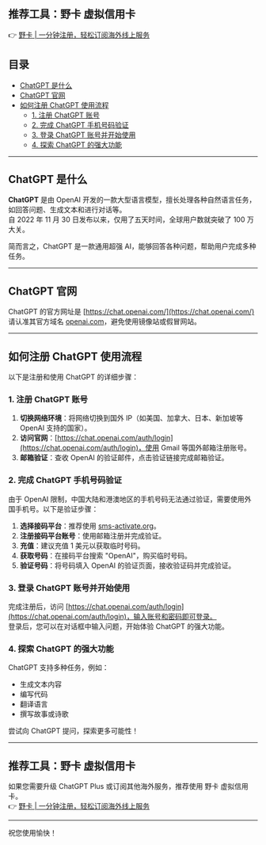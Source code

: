 ## 推荐工具：野卡 虚拟信用卡
👉 [野卡 | 一分钟注册，轻松订阅海外线上服务](https://bit.ly/bewildcard)

## 目录
- [ChatGPT 是什么](#chatgpt-是什么)
- [ChatGPT 官网](#chatgpt-官网)
- [如何注册 ChatGPT 使用流程](#如何注册-chatgpt-使用流程)
  - [1. 注册 ChatGPT 账号](#1-注册-chatgpt-账号)
  - [2. 完成 ChatGPT 手机号码验证](#2-完成-chatgpt-手机号码验证)
  - [3. 登录 ChatGPT 账号并开始使用](#3-登录-chatgpt-账号并开始使用)
  - [4. 探索 ChatGPT 的强大功能](#4-探索-chatgpt-的强大功能)

---

## ChatGPT 是什么

**ChatGPT** 是由 OpenAI 开发的一款大型语言模型，擅长处理各种自然语言任务，如回答问题、生成文本和进行对话等。  
自 2022 年 11 月 30 日发布以来，仅用了五天时间，全球用户数就突破了 100 万大关。

简而言之，ChatGPT 是一款通用超强 AI，能够回答各种问题，帮助用户完成多种任务。

---

## ChatGPT 官网

ChatGPT 的官方网址是 [https://chat.openai.com/](https://chat.openai.com/)  
请认准其官方域名 [openai.com](https://openai.com/)，避免使用镜像站或假冒网站。

---

## 如何注册 ChatGPT 使用流程

以下是注册和使用 ChatGPT 的详细步骤：

### 1. 注册 ChatGPT 账号

1. **切换网络环境**：将网络切换到国外 IP（如美国、加拿大、日本、新加坡等 OpenAI 支持的国家）。
2. **访问官网**：[https://chat.openai.com/auth/login](https://chat.openai.com/auth/login)，使用 Gmail 等国外邮箱注册账号。
3. **邮箱验证**：查收 OpenAI 的验证邮件，点击验证链接完成邮箱验证。

### 2. 完成 ChatGPT 手机号码验证

由于 OpenAI 限制，中国大陆和港澳地区的手机号码无法通过验证，需要使用外国手机号。以下是验证步骤：

1. **选择接码平台**：推荐使用 [sms-activate.org](https://sms-activate.org/)。
2. **注册接码平台账号**：使用邮箱注册并完成验证。
3. **充值**：建议充值 1 美元以获取临时号码。
4. **获取号码**：在接码平台搜索 "OpenAI"，购买临时号码。
5. **验证号码**：将号码填入 OpenAI 的验证页面，接收验证码并完成验证。

### 3. 登录 ChatGPT 账号并开始使用

完成注册后，访问 [https://chat.openai.com/auth/login](https://chat.openai.com/auth/login)，输入账号和密码即可登录。  
登录后，您可以在对话框中输入问题，开始体验 ChatGPT 的强大功能。

### 4. 探索 ChatGPT 的强大功能

ChatGPT 支持多种任务，例如：
- 生成文本内容
- 编写代码
- 翻译语言
- 撰写故事或诗歌

尝试向 ChatGPT 提问，探索更多可能性！

---

## 推荐工具：野卡 虚拟信用卡

如果您需要升级 ChatGPT Plus 或订阅其他海外服务，推荐使用 野卡 虚拟信用卡。  
👉 [野卡 | 一分钟注册，轻松订阅海外线上服务](https://bit.ly/bewildcard)

---

祝您使用愉快！